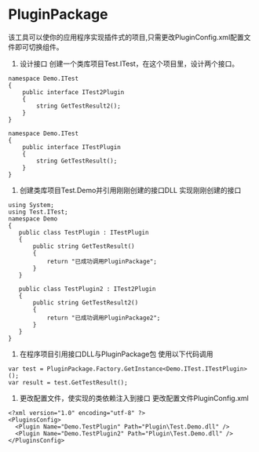 # PluginPackage
该工具可以使你的应用程序实现插件式的项目,只需更改PluginConfig.xml配置文件即可切换组件。


1. 设计接口
创建一个类库项目Test.ITest，在这个项目里，设计两个接口。
```
namespace Demo.ITest
{
    public interface ITest2Plugin
    {
        string GetTestResult2();
    }
}
```

```
namespace Demo.ITest
{
    public interface ITestPlugin
    {
        string GetTestResult();
    }
}
```

1. 创建类库项目Test.Demo并引用刚刚创建的接口DLL
实现刚刚创建的接口
 ```
using System;
using Test.ITest;
namespace Demo
{
    public class TestPlugin : ITestPlugin
    {
        public string GetTestResult()
        {
            return "已成功调用PluginPackage";
        }
    }

    public class TestPlugin2 : ITest2Plugin 
    {
        public string GetTestResult2()
        {
            return "已成功调用PluginPackage2";
        }     
    }
}
 ```

1. 在程序项目引用接口DLL与PluginPackage包
  使用以下代码调用

  ```
var test = PluginPackage.Factory.GetInstance<Demo.ITest.ITestPlugin>();
var result = test.GetTestResult();
  ```

1. 更改配置文件，使实现的类依赖注入到接口
 更改配置文件PluginConfig.xml
```
<?xml version="1.0" encoding="utf-8" ?>
<PluginsConfig>
  <Plugin Name="Demo.TestPlugin" Path="Plugin\Test.Demo.dll" />
  <Plugin Name="Demo.TestPlugin2" Path="Plugin\Test.Demo.dll" />
</PluginsConfig>
```


 

  
